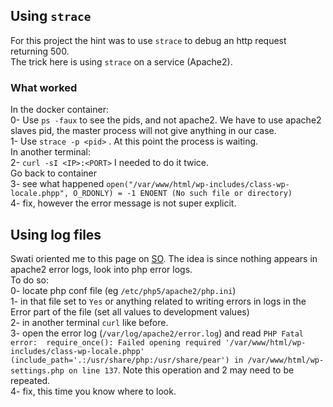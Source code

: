 ## Using `strace`

For this project the hint was to use `strace` to debug an http request returning 500.  
The trick here is using `strace` on a service (Apache2).  
### What worked
In the docker container:  
0- Use `ps -faux` to see the pids, and not apache2. We have to use apache2 slaves pid, the master process will not give anything in our case.  
1- Use `strace -p <pid>` . At this point the process is waiting.  
In another terminal:  
2- `curl -sI <IP>:<PORT>` I needed to do it twice.  
Go back to container  
3- see what happened `open("/var/www/html/wp-includes/class-wp-locale.phpp", O_RDONLY) = -1 ENOENT (No such file or directory)
`  
4- fix, however the error message is not super explicit.  

## Using log files
Swati oriented me to this page on [SO](http://stackoverflow.com/questions/4731364/internal-error-500-apache-but-nothing-in-the-logs). The idea is since nothing appears in apache2 error logs, look into php error logs.  
To do so:  
0- locate php conf file (eg `/etc/php5/apache2/php.ini`)  
1- in that file set to `Yes` or anything related to writing errors in logs in the Error part of the file (set all values to development values)  
2- in another terminal `curl` like before.  
3- open the error log (`/var/log/apache2/error.log`) and read `PHP Fatal error:  require_once(): Failed opening required '/var/www/html/wp-includes/class-wp-locale.phpp' (include_path='.:/usr/share/php:/usr/share/pear') in /var/www/html/wp-settings.php on line 137`. Note this operation and 2 may need to be repeated.  
4- fix, this time you know where to look.
